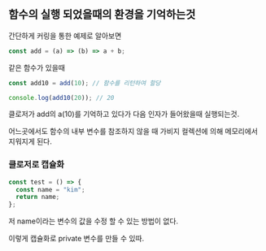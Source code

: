 ## 함수의 실행 되었을때의 환경을 기억하는것

간단하게 커링을 통한 예제로 알아보면

```js
const add = (a) => (b) => a + b;
```

같은 함수가 있을때

```js
const add10 = add(10); // 함수를 리턴하여 할당

console.log(add10(20)); // 20
```

클로저가 add의 a(10)를 기억하고 있다가 다음 인자가 들어왔을때 실행되는것.

어느곳에서도 함수의 내부 변수를 참조하지 않을 때 가비지 컬렉션에 의해 메모리에서 지워지게 된다.

### 클로저로 캡슐화

```js
const test = () => {
  const name = "kim";
  return name;
};
```

저 name이라는 변수의 값을 수정 할 수 있는 방법이 없다.

이렇게 캡슐화로 private 변수를 만들 수 있따.
